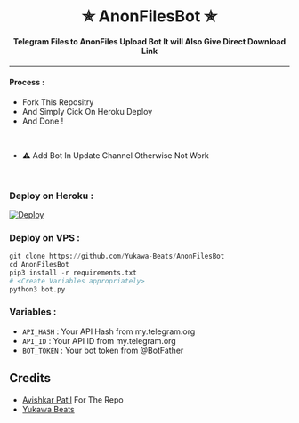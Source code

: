 <h1 align='center'>✯ AnonFilesBot ✯</h1>

<h4 align='center'> Telegram Files to AnonFiles Upload Bot It will Also Give Direct Download Link </h4>

---

#### Process :

- Fork This Repositry
- And Simply Cick On Heroku Deploy 
- And Done !
<br>

- ⚠️ Add Bot In Update Channel Otherwise Not Work
<br>

### Deploy on Heroku :

[![Deploy](https://www.herokucdn.com/deploy/button.svg)](https://heroku.com/deploy?template=https://github.com/Yukawa-Beats/AnonFilesBot)


### Deploy on VPS :

```py
git clone https://github.com/Yukawa-Beats/AnonFilesBot
cd AnonFilesBot
pip3 install -r requirements.txt
# <Create Variables appropriately>
python3 bot.py
```

### Variables :

- `API_HASH` : Your API Hash from my.telegram.org
- `API_ID` : Your API ID from my.telegram.org
- `BOT_TOKEN` : Your bot token from @BotFather

## Credits

- [Avishkar Patil](https://github.com/avipatilpro) For The Repo
- [Yukawa Beats](https://github.com/Yukawa-Beats)
